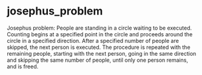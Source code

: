 # josephus_problem
Josephus problem: People are standing in a circle waiting to be executed.
Counting begins at a specified point in the circle and proceeds around the circle in a specified direction.
After a specified number of people are skipped, the next person is executed. The procedure is repeated with the remaining people,
starting with the next person, going in the same direction and skipping the same number of people, until only one person remains, and is freed.